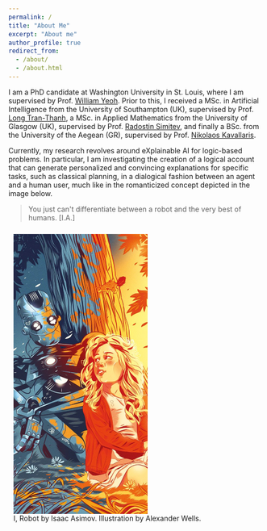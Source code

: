 ```yaml
---
permalink: /
title: "About Me"
excerpt: "About me"
author_profile: true
redirect_from: 
  - /about/
  - /about.html
---
```


I am a PhD candidate at Washington University in St. Louis, where I am supervised by Prof. [William Yeoh](https://sites.wustl.edu/wyeoh/). Prior to this, I received a MSc. in Artificial Intelligence from the University of Southampton (UK), supervised by Prof. [Long Tran-Thanh](https://human-agentlearning.github.io/HAL-LAB.html), a MSc. in Applied Mathematics from the University of Glasgow (UK), supervised by Prof. [Radostin Simitev](https://www.maths.gla.ac.uk/~rs/), and finally a BSc. from the University of the Aegean (GR), supervised by Prof. [Nikolaos Kavallaris](https://www1.chester.ac.uk/departments/mathematics/staff/nikos-kavallaris).

Currently, my research revolves around eXplainable AI for logic-based problems. In particular, I am investigating the creation of a logical account that can generate personalized and convincing explanations for specific tasks, such as classical planning, in a dialogical fashion between an agent and a human user, much like in the romanticized concept depicted in the image below.



> You just can't differentiate between a robot and the very best of humans. [I.A.]

<!-- ![title](images/asimov1.jpg) -->


<style>

figure figcaption {
    text-align: left;
}

figure {
    display: inline-block;
    margin: 10px; /* adjust as needed */
}
figure img {
    vertical-align: top;
    width: 55%;
  	height: 0.8%;
}

</style>

<figure>
      <img src="images/asimov1.jpg" alt="" >
    <figcaption>I, Robot by Isaac Asimov. Illustration by Alexander Wells.</figcaption>
</figure>

    



<!-- div class="round">
        <img src="images/asimov1.jpg" alt="robot"
	title="I, robot" width="400" height="300" />
    </div -->


